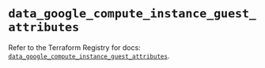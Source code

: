 # `data_google_compute_instance_guest_attributes`

Refer to the Terraform Registry for docs: [`data_google_compute_instance_guest_attributes`](https://registry.terraform.io/providers/hashicorp/google-beta/6.14.0/docs/data-sources/google_compute_instance_guest_attributes).
